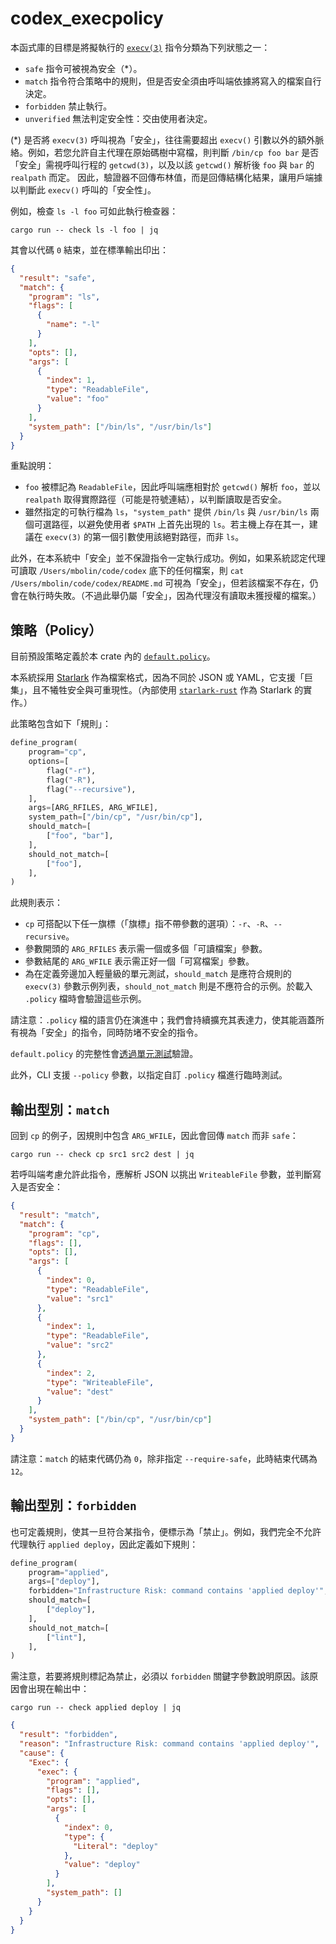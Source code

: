 # codex_execpolicy

本函式庫的目標是將擬執行的 [`execv(3)`](https://linux.die.net/man/3/execv) 指令分類為下列狀態之一：

- `safe` 指令可被視為安全（\*）。
- `match` 指令符合策略中的規則，但是否安全須由呼叫端依據將寫入的檔案自行決定。
- `forbidden` 禁止執行。
- `unverified` 無法判定安全性：交由使用者決定。

(\*) 是否將 `execv(3)` 呼叫視為「安全」，往往需要超出 `execv()` 引數以外的額外脈絡。例如，若您允許自主代理在原始碼樹中寫檔，則判斷 `/bin/cp foo bar` 是否「安全」需視呼叫行程的 `getcwd(3)`，以及以該 `getcwd()` 解析後 `foo` 與 `bar` 的 `realpath` 而定。
因此，驗證器不回傳布林值，而是回傳結構化結果，讓用戶端據以判斷此 `execv()` 呼叫的「安全性」。

例如，檢查 `ls -l foo` 可如此執行檢查器：

```shell
cargo run -- check ls -l foo | jq
```

其會以代碼 `0` 結束，並在標準輸出印出：

```json
{
  "result": "safe",
  "match": {
    "program": "ls",
    "flags": [
      {
        "name": "-l"
      }
    ],
    "opts": [],
    "args": [
      {
        "index": 1,
        "type": "ReadableFile",
        "value": "foo"
      }
    ],
    "system_path": ["/bin/ls", "/usr/bin/ls"]
  }
}
```

重點說明：

- `foo` 被標記為 `ReadableFile`，因此呼叫端應相對於 `getcwd()` 解析 `foo`，並以 `realpath` 取得實際路徑（可能是符號連結），以判斷讀取是否安全。
- 雖然指定的可執行檔為 `ls`，`"system_path"` 提供 `/bin/ls` 與 `/usr/bin/ls` 兩個可選路徑，以避免使用者 `$PATH` 上首先出現的 `ls`。若主機上存在其一，建議在 `execv(3)` 的第一個引數使用該絕對路徑，而非 `ls`。

此外，在本系統中「安全」並不保證指令一定執行成功。例如，如果系統認定代理可讀取 `/Users/mbolin/code/codex` 底下的任何檔案，則 `cat /Users/mbolin/code/codex/README.md` 可視為「安全」，但若該檔案不存在，仍會在執行時失敗。（不過此舉仍屬「安全」，因為代理沒有讀取未獲授權的檔案。）

## 策略（Policy）

目前預設策略定義於本 crate 內的 [`default.policy`](./src/default.policy)。

本系統採用 [Starlark](https://bazel.build/rules/language) 作為檔案格式，因為不同於 JSON 或 YAML，它支援「巨集」，且不犧牲安全與可重現性。（內部使用 [`starlark-rust`](https://github.com/facebook/starlark-rust) 作為 Starlark 的實作。）

此策略包含如下「規則」：

```python
define_program(
    program="cp",
    options=[
        flag("-r"),
        flag("-R"),
        flag("--recursive"),
    ],
    args=[ARG_RFILES, ARG_WFILE],
    system_path=["/bin/cp", "/usr/bin/cp"],
    should_match=[
        ["foo", "bar"],
    ],
    should_not_match=[
        ["foo"],
    ],
)
```

此規則表示：

- `cp` 可搭配以下任一旗標（「旗標」指不帶參數的選項）：`-r`、`-R`、`--recursive`。
- 參數開頭的 `ARG_RFILES` 表示需一個或多個「可讀檔案」參數。
- 參數結尾的 `ARG_WFILE` 表示需正好一個「可寫檔案」參數。
- 為在定義旁邊加入輕量級的單元測試，`should_match` 是應符合規則的 `execv(3)` 參數示例列表，`should_not_match` 則是不應符合的示例。於載入 `.policy` 檔時會驗證這些示例。

請注意：`.policy` 檔的語言仍在演進中；我們會持續擴充其表達力，使其能涵蓋所有視為「安全」的指令，同時防堵不安全的指令。

`default.policy` 的完整性會[透過單元測試](./tests)驗證。

此外，CLI 支援 `--policy` 參數，以指定自訂 `.policy` 檔進行臨時測試。

## 輸出型別：`match`

回到 `cp` 的例子，因規則中包含 `ARG_WFILE`，因此會回傳 `match` 而非 `safe`：

```shell
cargo run -- check cp src1 src2 dest | jq
```

若呼叫端考慮允許此指令，應解析 JSON 以挑出 `WriteableFile` 參數，並判斷寫入是否安全：

```json
{
  "result": "match",
  "match": {
    "program": "cp",
    "flags": [],
    "opts": [],
    "args": [
      {
        "index": 0,
        "type": "ReadableFile",
        "value": "src1"
      },
      {
        "index": 1,
        "type": "ReadableFile",
        "value": "src2"
      },
      {
        "index": 2,
        "type": "WriteableFile",
        "value": "dest"
      }
    ],
    "system_path": ["/bin/cp", "/usr/bin/cp"]
  }
}
```

請注意：`match` 的結束代碼仍為 `0`，除非指定 `--require-safe`，此時結束代碼為 `12`。

## 輸出型別：`forbidden`

也可定義規則，使其一旦符合某指令，便標示為「禁止」。例如，我們完全不允許代理執行 `applied deploy`，因此定義如下規則：

```python
define_program(
    program="applied",
    args=["deploy"],
    forbidden="Infrastructure Risk: command contains 'applied deploy'",
    should_match=[
        ["deploy"],
    ],
    should_not_match=[
        ["lint"],
    ],
)
```

需注意，若要將規則標記為禁止，必須以 `forbidden` 關鍵字參數說明原因。該原因會出現在輸出中：

```shell
cargo run -- check applied deploy | jq
```

```json
{
  "result": "forbidden",
  "reason": "Infrastructure Risk: command contains 'applied deploy'",
  "cause": {
    "Exec": {
      "exec": {
        "program": "applied",
        "flags": [],
        "opts": [],
        "args": [
          {
            "index": 0,
            "type": {
              "Literal": "deploy"
            },
            "value": "deploy"
          }
        ],
        "system_path": []
      }
    }
  }
}
```
